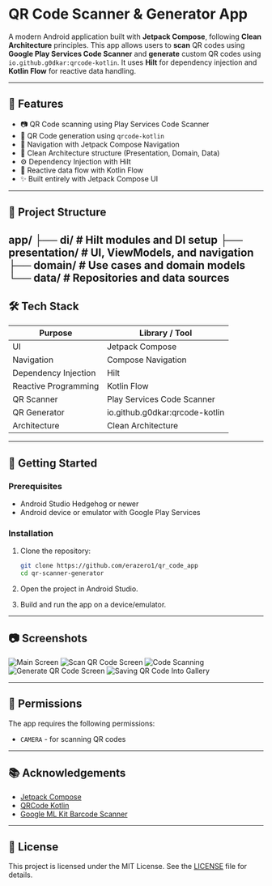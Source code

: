 # QR Code Scanner & Generator App

A modern Android application built with **Jetpack Compose**, following **Clean Architecture** principles. This app allows users to **scan** QR codes using **Google Play Services Code Scanner** and **generate** custom QR codes using `io.github.g0dkar:qrcode-kotlin`. It uses **Hilt** for dependency injection and **Kotlin Flow** for reactive data handling.

---

## 🚀 Features

- 📷 QR Code scanning using Play Services Code Scanner
- 🧾 QR Code generation using `qrcode-kotlin`
- 🧭 Navigation with Jetpack Compose Navigation
- 🧱 Clean Architecture structure (Presentation, Domain, Data)
- ⚙️ Dependency Injection with Hilt
- 🔁 Reactive data flow with Kotlin Flow
- ✨ Built entirely with Jetpack Compose UI

---

## 🧱 Project Structure
app/
├── di/ # Hilt modules and DI setup
├── presentation/ # UI, ViewModels, and navigation
├── domain/ # Use cases and domain models
└── data/ # Repositories and data sources
---

## 🛠 Tech Stack

| Purpose              | Library / Tool                         |
|----------------------|----------------------------------------|
| UI                   | Jetpack Compose                        |
| Navigation           | Compose Navigation                     |
| Dependency Injection | Hilt                                   |
| Reactive Programming | Kotlin Flow                            |
| QR Scanner           | Play Services Code Scanner             |
| QR Generator         | io.github.g0dkar:qrcode-kotlin         |
| Architecture         | Clean Architecture                     |

---

## 📲 Getting Started

### Prerequisites
- Android Studio Hedgehog or newer
- Android device or emulator with Google Play Services

### Installation
1. Clone the repository:
    ```bash
    git clone https://github.com/erazero1/qr_code_app
    cd qr-scanner-generator
    ```

2. Open the project in Android Studio.

3. Build and run the app on a device/emulator.

---

## 📷 Screenshots

![Main Screen](screenshots/main_screen.png)
![Scan QR Code Screen](screenshots/scan_qr_code_scren.png)
![Code Scanning](screenshots/code_scanning.png)
![Generate QR Code Screen](screenshots/generate_qr_code_screen.png)
![Saving QR Code Into Gallery](screenshots/saving_qr_into_gallery.png)

---

## 🔐 Permissions

The app requires the following permissions:
- `CAMERA` - for scanning QR codes

---

## 📚 Acknowledgements

- [Jetpack Compose](https://developer.android.com/jetpack/compose)
- [QRCode Kotlin](https://github.com/g0dkar/qrcode-kotlin)
- [Google ML Kit Barcode Scanner](https://developers.google.com/ml-kit/vision/barcode-scanning/android)

---

## 📄 License

This project is licensed under the MIT License. See the [LICENSE](LICENSE) file for details.
